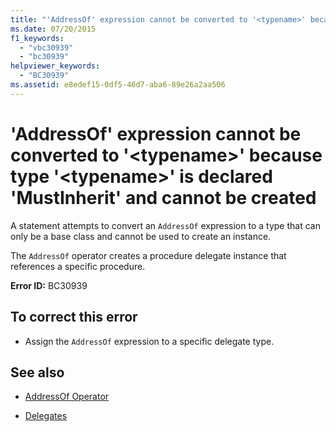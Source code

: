```yaml
---
title: "'AddressOf' expression cannot be converted to '<typename>' because type '<typename>' is declared 'MustInherit' and cannot be created"
ms.date: 07/20/2015
f1_keywords: 
  - "vbc30939"
  - "bc30939"
helpviewer_keywords: 
  - "BC30939"
ms.assetid: e8edef15-0df5-46d7-aba6-89e26a2aa506
---
```

# 'AddressOf' expression cannot be converted to '\<typename>' because type '\<typename>' is declared 'MustInherit' and cannot be created
A statement attempts to convert an `AddressOf` expression to a type that can only be a base class and cannot be used to create an instance.  
  
 The `AddressOf` operator creates a procedure delegate instance that references a specific procedure.  
  
 **Error ID:** BC30939  
  
## To correct this error  
  
- Assign the `AddressOf` expression to a specific delegate type.  
  
## See also

- [AddressOf Operator](../../visual-basic/language-reference/operators/addressof-operator.md)

- [Delegates](../../visual-basic/programming-guide/language-features/delegates/index.md)
